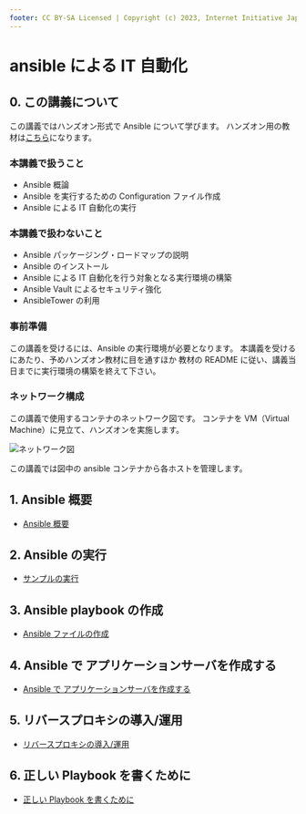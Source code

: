 ```yaml
---
footer: CC BY-SA Licensed | Copyright (c) 2023, Internet Initiative Japan Inc.
---
```


# ansible による IT 自動化

## 0. この講義について

この講義ではハンズオン形式で Ansible について学びます。
ハンズオン用の教材は[こちら](https://github.com/iij/ansible-exercise)になります。

### 本講義で扱うこと

- Ansible 概論
- Ansible を実行するための Configuration ファイル作成
- Ansible による IT 自動化の実行

### 本講義で扱わないこと

- Ansible パッケージング・ロードマップの説明
- Ansible のインストール
- Ansible による IT 自動化を行う対象となる実行環境の構築
- Ansible Vault によるセキュリティ強化
- AnsibleTower の利用

### 事前準備

この講義を受けるには、Ansible の実行環境が必要となります。
本講義を受けるにあたり、予めハンズオン教材に目を通すほか
教材の README に従い、講義当日までに実行環境の構築を終えて下さい。

### ネットワーク構成

この講義で使用するコンテナのネットワーク図です。
コンテナを VM（Virtual Machine）に見立て、ハンズオンを実施します。

![ネットワーク図](./images/network.png)

この講義では図中の ansible コンテナから各ホストを管理します。

## 1. Ansible 概要

- [Ansible 概要](./INTRODUCTION.md)

## 2. Ansible の実行

- [サンプルの実行](./SAMPLE_RUN.md)

## 3. Ansible playbook の作成

- [Ansible ファイルの作成](./CREATE_PLAYBOOK.md)

## 4. Ansible で アプリケーションサーバを作成する

- [Ansible で アプリケーションサーバを作成する](./CREATE_APP_SERVER.md)

## 5. リバースプロキシの導入/運用

- [リバースプロキシの導入/運用](./REVERSE_PROXY.md)

## 6. 正しい Playbook を書くために

- [正しい Playbook を書くために](./ANSIBLE_CODE_STYLE.md)

<credit-footer/>
